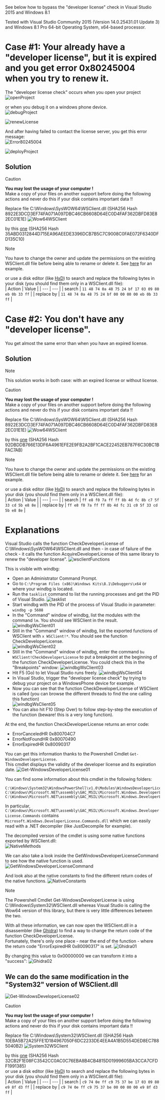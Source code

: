 See below how to bypass the "developer license" check in Visual Studio 2015 and Windows 8.1  

Tested with Visual Studio Community 2015 (Version 14.0.25431.01 Update 3) and Windows 8.1 Pro 64-bit Operating System, x64-based processor.  

# Case #1: Your already have a "developer license", but it is expired and you get error 0x80245004 when you try to renew it.  
The "developer license check" occurs when you open your project 
![openProject](openProject.JPG)

or when you debug it on a windows phone device.  
![debugProject](debugProject.JPG)

![renewLicense](renewLicense.JPG)

And after having failed to contact the license server, you get this error message:  
![Error80245004](devLicenseError80245004.JPG)

![deployProject](deployProject.JPG)

## Solution

> [!CAUTION]
> __You may lost the usage of your computer !__  
> Make a copy of your files on another support before doing the following actions 
> and never do this if your disk contains important data !!

Replace file C:\Windows\SysWOW64\WSClient.dll (SHA256 Hash 8922E3DCD3EF74FA071A097DBC46CB6608D64EC0D4FAF362DBFD83E82EC01E1E)
![Wow64WSClient](Wow64WSClient.JPG)

by this [one](SysWOW64_expired_license/WSClient.dll) (SHA256 Hash 35ABD0312844D715EA96AEEDE3396DCB7B5C7C9008C0FAE072F6340DFD135C10)  

> [!NOTE]
> You have to change the owner and update the permissions on the existing WSClient.dll file before being able to rename or delete it. See [here](https://techcult.com/delete-files-protected-by-trustedinstaller/) for an example.

or use a disk editor (like [HxD](https://mh-nexus.de/en/hxd/)) to search and replace the following bytes in your disk (you should find them only in a WSClient.dll file):  
| Action | Value |
| --- | --- |
| search | `11 48 74 0a 48 75 24 bf 17 03 09 80 eb 0b 33 ff` |
| replace by | `11 48 74 0a 48 75 24 bf 00 00 00 00 eb 0b 33 ff` |

# Case #2: You don't have any "developer license".

You get almost the same error than when you have an expired license.

## Solution

> [!NOTE]
> This solution works in both case: with an expired license or without license.


> [!CAUTION]
> __You may lost the usage of your computer !__  
> Make a copy of your files on another support before doing the following actions 
> and never do this if your disk contains important data !!

Replace file C:\Windows\SysWOW64\WSClient.dll (SHA256 Hash 8922E3DCD3EF74FA071A097DBC46CB6608D64EC0D4FAF362DBFD83E82EC01E1E)
![Wow64WSClient](Wow64WSClient.JPG)

by this [one](SysWOW64_no_license/WSClient.dll) (SHA256 Hash 92DBDDB766E13DF6A4961EFE2E9FB2A2BF1CACE22452EB787F6C30BC1BFAC7AB)  

> [!NOTE]
> You have to change the owner and update the permissions on the existing WSClient.dll file before being able to rename or delete it. See [here](https://techcult.com/delete-files-protected-by-trustedinstaller/) for an example.

or use a disk editor (like [HxD](https://mh-nexus.de/en/hxd/)) to search and replace the following bytes in your disk (you should find them only in a WSClient.dll file):  
| Action | Value |
| --- | --- |
| search | `ff e8 f0 7a ff ff 8b 4d fc 8b c7 5f 33 cd 5b e8 8e` |
| replace by | `ff e8 f0 7a ff ff 8b 4d fc 31 c0 5f 33 cd 5b e8 8e` |


# Explanations

Visual Studio calls the function CheckDeveloperLicense of C:\Windows\SysWOW64\WSClient.dll and then - in case of failure of the check - it calls the function AcquireDeveloperLicense of this same library to renew the "developer license".
![wsclientFunctions](wsclientFunctions.JPG)

This is visible with windbg:  
- Open an Administrator Command Prompt.
- Go to `C:\Program Files (x86)\Windows Kits\8.1\Debuggers\x64` or where your windbg is located.
- Run the `tasklist` command to list the running processes and get the PID of Visual Studio.
![tasklist](tasklist.jpg)
- Start windbg with the PID of the process of Visual Studio in parameter: `windbg -p 5608`
- In the "Command" window of windbg, list the modules with the command `lm`. You should see WSClient in the result.
![windbgWsClient01](windbgWsClient01.JPG)
- Still in the "Command" window of windbg, list the exported functions of WSClient with `x WSClient!*`. You should see the function CheckDeveloperLicense.  
![windbgWsClient02](windbgWsClient02.JPG)
- Still in the "Command" window of windbg, enter the command `bu WSClient!CheckDeveloperLicense` to put a breakpoint at the beginning of the function CheckDeveloperLicense. You could check this in the "Breakpoints" window:
![windbgWsClient03](windbgWsClient03.JPG)
- Hit F5 (Go) to let Visual Studio runs freely.
![windbgWsClient04](windbgWsClient04.JPG)
- In Visual Studio, trigger the "developer license check" by trying to debug your project on a WindowsPhone device for example.
- Now you can see that the function CheckDeveloperLicense of WSClient is called (you can browse the different threads to find the one calling this function)  
![windbgWsClient05](windbgWsClient05.JPG)
- You can also hit F10 (Step Over) to follow step-by-step the execution of the function (beware! this is a very long function).

At the end, the function CheckDeveloperLicense returns an error code:
- ErrorCanceledHR 0x800704C7 
- ErrorNotFoundHR 0x80070490
- ErrorExpiredHR 0x80090317

You can get this information thanks to the Powershell Cmdlet `Get-WindowsDeveloperLicense`.  
This cmdlet displays the validity of the developer license and its expiration date.
![Get-WindowsDeveloperLicense01](Get-WindowsDeveloperLicense01.JPG)

You can find some information about this cmdlet in the following folders:  
```
C:\Windows\System32\WindowsPowerShell\v1.0\Modules\WindowsDeveloperLicense
C:\Windows\Microsoft.NET\assembly\GAC_MSIL\Microsoft.Windows.DeveloperLicense.Commands
C:\Windows\Microsoft.NET\assembly\GAC_MSIL\Microsoft.Windows.DeveloperLicense.Commands.Resources
```

In particular, `C:\Windows\Microsoft.NET\assembly\GAC_MSIL\Microsoft.Windows.DeveloperLicense.Commands` contains `Microsoft.Windows.DeveloperLicense.Commands.dll` which we can easily read with a .NET decompiler (like JustDecompile for example).

The decompiled version of the cmdlet is using some native functions exported by WSClient.dll:  
![NativeMethods](NativeMethods.JPG)

We can also take a look inside the GetWindowsDeveloperLicenseCommand to see how the native function is used.
![GetWindowsDeveloperLicenseCommand](GetWindowsDeveloperLicenseCommand.JPG)

And look also at the native constants to find the different return codes of the native functions.
![NativeConstants](NativeConstants.JPG)

> [!NOTE]
> The Powershell Cmdlet Get-WindowsDeveloperLicense is using C:\Windows\System32\WSClient.dll whereas Visual Studio is calling the Wow64 version of this library, but there is very little differences between the two. 

With all these information, we can now open the WSClient.dll in a disassembler (like [Ghidra](https://ghidra-sre.org/)) to find a way to change the return code of the function CheckDeveloperLicense.  
Fortunately, there's only one place - near the end of the function - where the return code "ErrorExpiredHR 0x80090317" is set.
![Ghidra01](Ghidra01.JPG)

By changing this value to 0x00000000 we can transform it into a "success":
![Ghidra02](Ghidra02.JPG)


## We can do the same modification in the "System32" version of WSClient.dll
![Get-WindowsDeveloperLicense02](Get-WindowsDeveloperLicense02.JPG)

> [!CAUTION]
> __You may lost the usage of your computer !__  
> Make a copy of your files on another support before doing the following actions 
> and never do this if your disk contains important data !!

Replace file C:\Windows\System32\WSClient.dll (SHA256 Hash 10EBA5B72A25FFE1D184967050F6DC2233DE4EEA4A1B5D554DED8EC7885040B2)
![System32WSClient](System32WSClient.JPG)

by this [one](System32/WSClient.dll) (SHA256 Hash 32CB2F1E08FC3542CC0AC0C76EBA8B4CB4815D01999605BA3CCA7CFDF1991385)  
or use a disk editor (like [HxD](https://mh-nexus.de/en/hxd/)) to search and replace the following bytes in your disk (you should find them only in a WSClient.dll file):  
| Action | Value |
| --- | --- |
| search | `c9 74 0e ff c9 75 37 be 17 03 09 80 e9 8f d3 ff` |
| replace by | `c9 74 0e ff c9 75 37 be 00 00 00 00 e9 8f d3 ff` |
